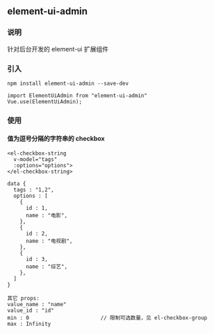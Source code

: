 ## element-ui-admin

### 说明
针对后台开发的 element-ui 扩展组件

### 引入
```
npm install element-ui-admin --save-dev

import ElementUiAdmin from "element-ui-admin"
Vue.use(ElementUiAdmin);
```

### 使用
#### 值为逗号分隔的字符串的 checkbox
```
<el-checkbox-string
  v-model="tags"
  :options="options">
</el-checkbox-string>

data {
  tags : "1,2",
  options : [
    {
      id : 1,
      name : "电影",
    },
    {
      id : 2,
      name : "电视剧",
    },
    {
      id : 3,
      name : "综艺",
    },
  ]
}

其它 props:
value_name : "name"
value_id : "id"
min : 0                       // 限制可选数量，见 el-checkbox-group
max : Infinity
```
